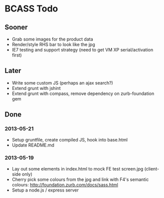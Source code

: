 # BCASS Todo

## Sooner

* Grab some images for the product data
* Render/style RHS bar to look like the jpg
* IE7 testing and support strategy (need to get VM XP serial/activation first)

## Later

* Write some custom JS (perhaps an ajax search?)
* Extend grunt with jshint
* Extend grunt with compass, remove dependency on zurb-foundation gem

## Done 

### 2013-05-21

* Setup gruntfile, create compiled JS, hook into base.html
* Update README.md

### 2013-05-19

* Lay out some elements in index.html to mock FE test screen.jpg (client-side only)
* Cherry pick some colours from the jpg and link with F4's semantic colours: http://foundation.zurb.com/docs/sass.html
* Setup a node.js / express server
